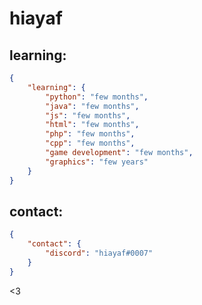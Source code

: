# hiayaf

## learning:
```json
{
    "learning": {
        "python": "few months",
        "java": "few months",
        "js": "few months",
        "html": "few months",
        "php": "few months",
        "cpp": "few months",
        "game development": "few months",
        "graphics": "few years"
    }
}
```
## contact:

```json
{
    "contact": {
        "discord": "hiayaf#0007"
    }
}
```
<3
